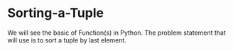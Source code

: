 # Sorting-a-Tuple
We will see the basic of Function(s) in Python. The problem statement that will use is to sort a tuple by last element.
